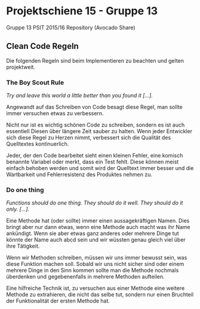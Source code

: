 # Projektschiene 15 - Gruppe 13
Gruppe 13 PSIT 2015/16 Repository (Avocado Share)

## Clean Code Regeln
Die folgenden Regeln sind beim Implementieren zu beachten und gelten
projektweit.

### The Boy Scout Rule

*Try and leave this world a little better than you found it [...].*

Angewandt auf das Schreiben von Code besagt diese Regel, man sollte immer
versuchen etwas zu verbessern.

Nicht nur ist es wichtig schönen Code zu schreiben, sondern es ist  auch
essentiell Diesen über längere Zeit sauber zu halten. Wenn jeder Entwickler
sich diese Regel zu Herzen nimmt, verbessert sich die Qualität des Quelltextes
kontinuerlich.

Jeder, der den Code bearbeitet sieht einen kleinen Fehler, eine komisch
benannte Variabel oder merkt, dass ein Test fehlt. Diese können meist einfach
behoben werden und somit wird der Quelltext immer besser und die Wartbarkeit und
Fehlerresistenz des Produktes nehmen zu.

### Do one thing

*Functions should do one thing. They should do it well. They should do it only. [...].*

Eine Methode hat (oder sollte) immer einen aussagekräftigen Namen. Dies bringt aber nur dann etwas, wenn eine Methode auch macht was ihr Name ankündigt. Wenn sie aber etwas ganz anderes oder mehrere Dinge tut könnte der Name auch abcd sein und wir wüssten genau gleich viel über ihre Tätigkeit.

Wenn wir Methoden schreiben, müssen wir uns immer bewusst sein, was diese Funktion machen soll. Sobald wir uns nicht sicher sind oder einem mehrere Dinge in den Sinn kommen sollte man die Methode nochmals überdenken und gegebenenfalls in mehrere Methoden aufteilen.

Eine hilfreiche Technik ist, zu versuchen aus einer Methode eine weitere Methode zu extrahieren, die nicht das selbe tut, sondern nur einen Bruchteil der Funktionalität der ersten Methode hat.
